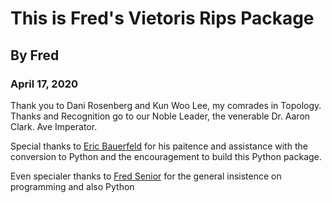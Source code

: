 # This is Fred's Vietoris Rips Package
## By Fred
### April 17, 2020

Thank you to Dani Rosenberg and Kun Woo Lee, my comrades in Topology.
Thanks and Recognition go to our Noble Leader, the venerable Dr. Aaron Clark. Ave Imperator.

Special thanks to [Eric Bauerfeld](github.com/Didericis) for his paitence and assistance with the conversion to Python and the encouragement to build this Python package.

Even specialer thanks to [Fred Senior](github.com/fkaesmann) for the general insistence on programming and also Python
